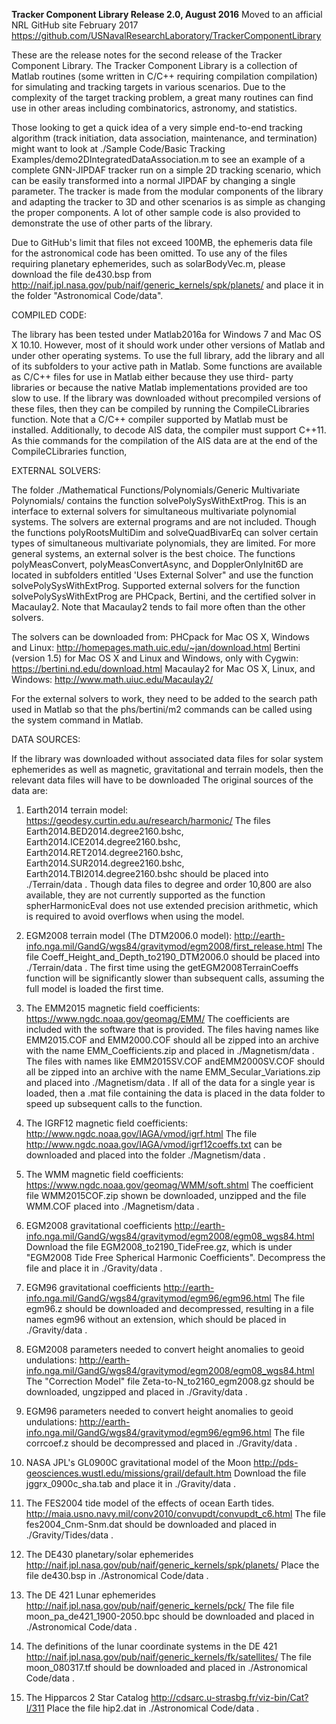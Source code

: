 **Tracker Component Library Release 2.0, August 2016**
Moved to an afficial NRL GitHub site February 2017
https://github.com/USNavalResearchLaboratory/TrackerComponentLibrary

These are the release notes for the second release of the Tracker Component
Library. The Tracker Component Library is a collection of Matlab routines
(some written in C/C++ requiring compilation compilation) for simulating
and tracking targets in various scenarios. Due to the complexity of the
target tracking problem, a great many routines can find use in other areas
including combinatorics, astronomy, and statistics.

Those looking to get a quick idea of a very simple end-to-end tracking
algorithm (track initiation, data association, maintenance, and
termination) might want to look at
./Sample Code/Basic Tracking Examples/demo2DIntegratedDataAssociation.m
to see an example of a complete GNN-JIPDAF tracker run on a simple 2D
tracking scenario, which can be easily transformed into a normal JIPDAF
by changing a single parameter. The tracker is made from the modular
components of the library and adapting the tracker to 3D and other
scenarios is as simple as changing the proper components. A lot of other
sample code is also provided to demonstrate the use of other parts of the
library.

Due to GitHub's limit that files not exceed 100MB, the ephemeris data file
for the astronomical code has been omitted. To use any of the files
requiring planetary ephemerides, such as solarBodyVec.m, please download
the file de430.bsp from
http://naif.jpl.nasa.gov/pub/naif/generic_kernels/spk/planets/ and place it
in the folder "Astronomical Code/data".

COMPILED CODE:

The library has been tested under Matlab2016a for Windows 7 and Mac OS X
10.10. However, most of it should work under other versions of Matlab and
under other operating systems.  To use the full library, add the library
and all of its subfolders to your active path in Matlab. Some functions are
available as C/C++ files for use in Matlab either because they use third-
party libraries or because the native Matlab implementations provided are
too slow to use. If the library was downloaded without precompiled versions
of these files, then they can be compiled by running the CompileCLibraries
function. Note that a C/C++ compiler supported by Matlab must be
installed. Additionally, to decode AIS data, the compiler must support
C++11. As thie commands for the compilation of the AIS data are at the end
of the CompileCLibraries function,

EXTERNAL SOLVERS:

The folder
./Mathematical Functions/Polynomials/Generic Multivariate Polynomials/
contains the function solvePolySysWithExtProg. This is an interface to
external solvers for simultaneous multivariate polynomial systems. The
solvers are external programs and are not included. Though the functions
polyRootsMultiDim and solveQuadBivarEq can solver certain types of
simultaneous multivariate polynomials, they are limited. For more general
systems, an external solver is the best choice. The functions
polyMeasConvert, polyMeasConvertAsync, and DopplerOnlyInit6D are located in
subfolders entitled 'Uses External Solver" and use the function
solvePolySysWithExtProg. Supported external solvers for the function
solvePolySysWithExtProg are PHCpack, Bertini, and the certified solver in
Macaulay2. Note that Macaulay2 tends to fail more often than the other
solvers.

The solvers can be downloaded from:
PHCpack for Mac OS X, Windows and Linux:
http://homepages.math.uic.edu/~jan/download.html
Bertini (version 1.5) for Mac OS X and Linux and Windows, only with Cygwin:
https://bertini.nd.edu/download.html
Macaulay2 for Mac OS X, Linux, and Windows:
http://www.math.uiuc.edu/Macaulay2/

For the external solvers to work, they need to be added to the search path
used in Matlab so that the phs/bertini/m2 commands can be called using the
system command in Matlab.

DATA SOURCES:

If the library was downloaded without associated data files for solar
system ephemerides as well as magnetic, gravitational and terrain models,
then the relevant data files will have to be downloaded The original 
sources of the data are:

1) Earth2014 terrain model:
https://geodesy.curtin.edu.au/research/harmonic/
The files Earth2014.BED2014.degree2160.bshc,
Earth2014.ICE2014.degree2160.bshc, Earth2014.RET2014.degree2160.bshc,
Earth2014.SUR2014.degree2160.bshc, Earth2014.TBI2014.degree2160.bshc should
be placed into ./Terrain/data . Though data files to degree and order
10,800 are also available, they are not currently supported as the function
spherHarmonicEval does not use extended precision arithmetic, which is
required to avoid overflows when using the model.

2) EGM2008 terrain model (The DTM2006.0 model):
http://earth-info.nga.mil/GandG/wgs84/gravitymod/egm2008/first_release.html
The file Coeff_Height_and_Depth_to2190_DTM2006.0 should be placed into 
./Terrain/data . The first time using the getEGM2008TerrainCoeffs function
will be significantly slower than subsequent calls, assuming the full model
is loaded the first time.

3) The EMM2015 magnetic field coefficients:
https://www.ngdc.noaa.gov/geomag/EMM/
The coefficients are included with the software that is provided. The files
having names like EMM2015.COF and EMM2000.COF should all be zipped into an
archive with the name EMM_Coefficients.zip and placed in ./Magnetism/data .
The files with names like EMM2015SV.COF andEMM2000SV.COF should all be
zipped into an archive with the name EMM_Secular_Variations.zip and placed
into ./Magnetism/data . If all of the data for a single year is loaded,
then a .mat file containing the data is placed in  the data folder to speed
up subsequent calls to the function.

4) The IGRF12 magnetic field coefficients:
http://www.ngdc.noaa.gov/IAGA/vmod/igrf.html
The file http://www.ngdc.noaa.gov/IAGA/vmod/igrf12coeffs.txt can be
downloaded and placed into the folder ./Magnetism/data .

5) The WMM magnetic field coefficients:
https://www.ngdc.noaa.gov/geomag/WMM/soft.shtml
The coefficient file WMM2015COF.zip shown be downloaded, unzipped and the
file WMM.COF placed into ./Magnetism/data .

6) EGM2008 gravitational coefficients
http://earth-info.nga.mil/GandG/wgs84/gravitymod/egm2008/egm08_wgs84.html
Download the file  EGM2008_to2190_TideFree.gz, which is under "EGM2008 Tide
Free Spherical Harmonic Coefficients". Decompress the file and place it in
./Gravity/data .

7) EGM96 gravitational coefficients
http://earth-info.nga.mil/GandG/wgs84/gravitymod/egm96/egm96.html
The file egm96.z should be downloaded and decompressed, resulting in a file
names egm96 without an extension, which should be placed in
./Gravity/data .

8) EGM2008 parameters needed to convert height anomalies to geoid
   undulations:
http://earth-info.nga.mil/GandG/wgs84/gravitymod/egm2008/egm08_wgs84.html
The "Correction Model" file Zeta-to-N_to2160_egm2008.gz should be
downloaded, ungzipped and placed in ./Gravity/data .

9) EGM96 parameters needed to convert height anomalies to geoid
   undulations:
http://earth-info.nga.mil/GandG/wgs84/gravitymod/egm96/egm96.html
The file corrcoef.z should be decompressed and placed in ./Gravity/data .

10) NASA JPL's GL0900C gravitational model of the Moon
http://pds-geosciences.wustl.edu/missions/grail/default.htm
Download the file jggrx_0900c_sha.tab and place it in ./Gravity/data .

11) The FES2004 tide model of the effects of ocean Earth tides.
http://maia.usno.navy.mil/conv2010/convupdt/convupdt_c6.html
The file fes2004_Cnm-Snm.dat should be downloaded and placed in
./Gravity/Tides/data .

12) The DE430 planetary/solar ephemerides
http://naif.jpl.nasa.gov/pub/naif/generic_kernels/spk/planets/
Place the file de430.bsp in ./Astronomical Code/data .

13) The DE 421 Lunar ephemerides
http://naif.jpl.nasa.gov/pub/naif/generic_kernels/pck/
The file file moon_pa_de421_1900-2050.bpc should be downloaded and placed
in ./Astronomical Code/data .

14) The definitions of the lunar coordinate systems in the DE 421 
http://naif.jpl.nasa.gov/pub/naif/generic_kernels/fk/satellites/
The file moon_080317.tf should be downloaded and placed in
./Astronomical Code/data .
 
15) The Hipparcos 2 Star Catalog
http://cdsarc.u-strasbg.fr/viz-bin/Cat?I/311
Place the file hip2.dat in ./Astronomical Code/data .
